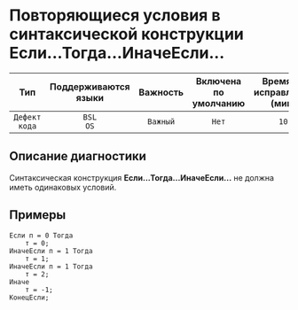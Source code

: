 # Повторяющиеся условия в синтаксической конструкции Если...Тогда...ИначеЕсли...

| Тип | Поддерживаются<br/>языки | Важность | Включена<br/>по умолчанию | Время на<br/>исправление (мин) | Тэги |
| :-: | :-: | :-: | :-: | :-: | :-: |
| `Дефект кода` | `BSL`<br/>`OS` | `Важный` | `Нет` | `10` | `suspicious` |


## <TODO PARAMS>

## Описание диагностики

Синтаксическая конструкция **Если...Тогда...ИначеЕсли...** не должна иметь одинаковых условий.

## Примеры

```bsl
Если п = 0 Тогда
    т = 0;
ИначеЕсли п = 1 Тогда
    т = 1;
ИначеЕсли п = 1 Тогда
    т = 2;
Иначе
    т = -1;
КонецЕсли;
```
